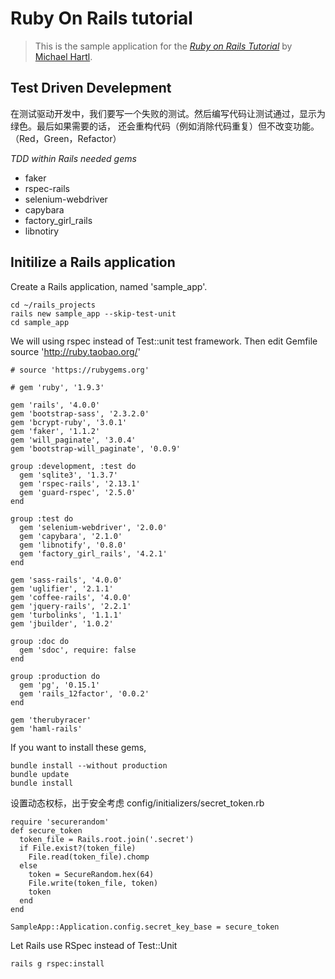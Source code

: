 Ruby On Rails tutorial
=======================

> This is the sample application for
> the [*Ruby on Rails Tutorial*](http://railstutorial.org/)
> by [Michael Hartl](http://michaelhartl.com/).

## Test Driven Develepment
在测试驱动开发中，我们要写一个失败的测试。然后编写代码让测试通过，显示为绿色。最后如果需要的话，
还会重构代码（例如消除代码重复）但不改变功能。（Red，Green，Refactor）

*TDD within Rails needed gems*
- faker
- rspec-rails
- selenium-webdriver
- capybara
- factory\_girl\_rails
- libnotiry

## Initilize a Rails application
Create a Rails application, named 'sample\_app'.

    cd ~/rails_projects
    rails new sample_app --skip-test-unit
    cd sample_app

We will using rspec instead of Test::unit test framework.
Then edit Gemfile
    source 'http://ruby.taobao.org/'

    # source 'https://rubygems.org'

    # gem 'ruby', '1.9.3'

    gem 'rails', '4.0.0'
    gem 'bootstrap-sass', '2.3.2.0'
    gem 'bcrypt-ruby', '3.0.1'
    gem 'faker', '1.1.2'
    gem 'will_paginate', '3.0.4'
    gem 'bootstrap-will_paginate', '0.0.9'

    group :development, :test do
      gem 'sqlite3', '1.3.7'
      gem 'rspec-rails', '2.13.1'
      gem 'guard-rspec', '2.5.0' 
    end

    group :test do
      gem 'selenium-webdriver', '2.0.0'
      gem 'capybara', '2.1.0'
      gem 'libnotify', '0.8.0'
      gem 'factory_girl_rails', '4.2.1'
    end

    gem 'sass-rails', '4.0.0'
    gem 'uglifier', '2.1.1'
    gem 'coffee-rails', '4.0.0'
    gem 'jquery-rails', '2.2.1'
    gem 'turbolinks', '1.1.1'
    gem 'jbuilder', '1.0.2'

    group :doc do
      gem 'sdoc', require: false
    end

    group :production do
      gem 'pg', '0.15.1'
      gem 'rails_12factor', '0.0.2'
    end

    gem 'therubyracer'
    gem 'haml-rails'

If you want to install these gems,

    bundle install --without production
    bundle update
    bundle install

设置动态权标，出于安全考虑
config/initializers/secret\_token.rb

    require 'securerandom'
    def secure_token
      token_file = Rails.root.join('.secret')
      if File.exist?(token_file)
        File.read(token_file).chomp
      else
        token = SecureRandom.hex(64)
        File.write(token_file, token)
        token
      end
    end

    SampleApp::Application.config.secret_key_base = secure_token

Let Rails use RSpec instead of Test::Unit

    rails g rspec:install
